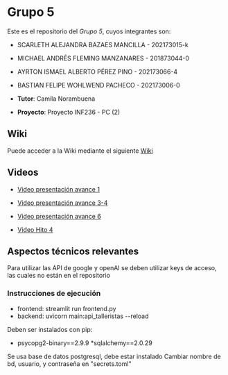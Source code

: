 # Grupo 5

Este es el repositorio del *Grupo 5*, cuyos integrantes son:

* SCARLETH ALEJANDRA BAZAES MANCILLA - 202173015-k
* MICHAEL ANDRÉS FLEMING MANZANARES - 201873044-0
* AYRTON ISMAEL ALBERTO PÉREZ PINO - 202173066-4
* BASTIAN FELIPE WOHLWEND PACHECO - 202173006-0

* **Tutor**: Camila Norambuena

* **Proyecto**: Proyecto INF236 - PC (2)

## Wiki

Puede acceder a la Wiki mediante el siguiente [Wiki](https://github.com/bastifwp/Proyecto_Apprende/wiki)

## Videos

* [Video presentación avance 1](https://youtu.be/TBL7QggdGDY)
* [Video presentación avance 3-4](https://youtu.be/B75C3fBscCc)
* [Video presentación avance 6](https://youtu.be/tCrPiqSdHfA)

* [Video Hito 4](https://www.youtube.com/watch?v=EUWXO9bkqzM)

## Aspectos técnicos relevantes

Para utilizar las API de google y openAI se deben utilizar keys de acceso, las cuales no están en el repositorio

### Instrucciones de ejecución
* frontend: streamlit run frontend.py
* backend: uvicorn main:api_talleristas --reload

Deben ser instalados con pip:
* psycopg2-binary==2.9.9
*sqlalchemy==2.0.29

Se usa base de datos postgresql, debe estar instalado
Cambiar nombre de bd, usuario, y contraseña en "secrets.toml"

